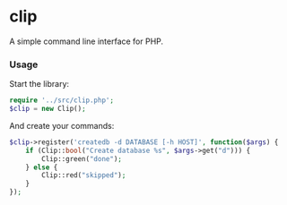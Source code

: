 clip
====

A simple command line interface for PHP.


### Usage ###

Start the library:

```php
require '../src/clip.php';
$clip = new Clip();
```

And create your commands:

```php
$clip->register('createdb -d DATABASE [-h HOST]', function($args) {
    if (Clip::bool("Create database %s", $args->get("d"))) {
        Clip::green("done");
    } else {
        Clip::red("skipped");
    }
});
```
